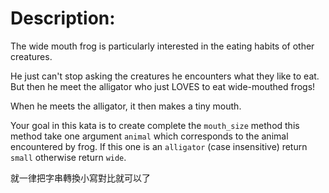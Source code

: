 # Description:
The wide mouth frog is particularly interested in the eating habits of other creatures.

He just can't stop asking the creatures he encounters what they like to eat. But then he meet the alligator who just LOVES to eat wide-mouthed frogs!

When he meets the alligator, it then makes a tiny mouth.

Your goal in this kata is to create complete the `mouth_size` method this method take one argument `animal` which corresponds to the animal encountered by frog. If this one is an `alligator` (case insensitive) return `small` otherwise return `wide`.

就一律把字串轉換小寫對比就可以了
